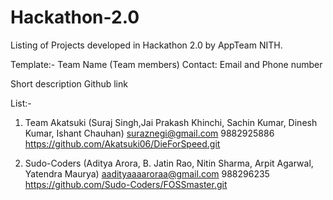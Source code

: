 # Hackathon-2.0

Listing of Projects developed in Hackathon 2.0 by AppTeam NITH.

Template:-
Team Name 
(Team members)
Contact: Email and Phone number

Short description
Github link

List:-

1. Team Akatsuki 
(Suraj Singh,Jai Prakash Khinchi, Sachin Kumar, Dinesh Kumar, Ishant Chauhan)
suraznegi@gmail.com 
9882925886
https://github.com/Akatsuki06/DieForSpeed.git

2. Sudo-Coders
(Aditya Arora, B. Jatin Rao, Nitin Sharma, Arpit Agarwal, Yatendra Maurya)
aadityaaaaroraa@gmail.com
988296235
https://github.com/Sudo-Coders/FOSSmaster.git
